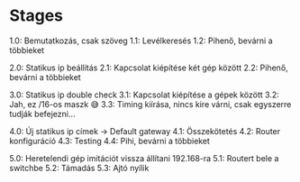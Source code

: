# Stages

1.0: Bemutatkozás, csak szöveg
1.1: Levélkeresés
1.2: Pihenő, bevárni a többieket

2.0: Statikus ip beállítás
2.1: Kapcsolat kiépítése két gép között
2.2: Pihenő, bevárni a többieket

3.0: Statikus ip double check
3.1: Kapcsolat kiépítése a gépek között
3.2: Jah, ez /16-os maszk 😅
3.3: Timing kiírása, nincs kire várni, csak egyszerre tudják befejezni...

4.0: Új statikus ip címek -> Default gateway
4.1: Összekötetés
4.2: Router konfiguráció
4.3: Testing
4.4: Pihi, bevárni a többieket

5.0: Heretelendi gép imitációt vissza állítani 192.168-ra
5.1: Routert bele a switchbe
5.2: Támadás
5.3: Ajtó nyílik
